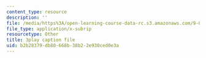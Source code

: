 ```yaml
---
content_type: resource
description: ''
file: /media/https%3A/open-learning-course-data-rc.s3.amazonaws.com/9-00sc-introduction-to-psychology-fall-2011/b2b28379db80668b38b22e930ced0e3a_Vko17una2Zw.srt
file_type: application/x-subrip
resourcetype: Other
title: 3play caption file
uid: b2b28379-db80-668b-38b2-2e930ced0e3a
---
```

